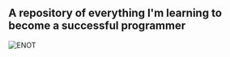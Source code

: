 ## A repository of everything I'm learning to become a successful programmer
![ENOT](https://i.pinimg.com/736x/03/e8/e2/03e8e2ee3ecd8d8b86eca56076d0597a.jpg)